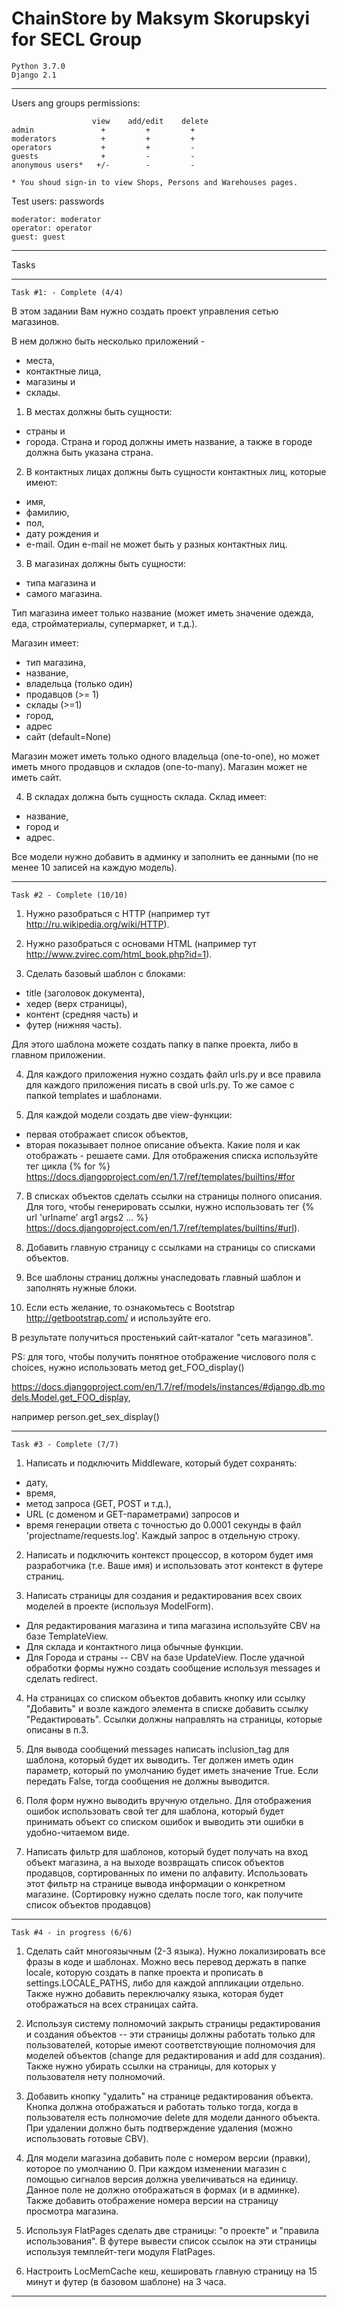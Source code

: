# ChainStore by Maksym Skorupskyi for SECL Group
    Python 3.7.0
    Django 2.1
_________________________________________________________________________________________________________

Users ang groups permissions:

                      view    add/edit    delete              
    admin               +         +         +
    moderators          +         +         +
    operators           +         +         -
    guests              +         -         -
    anonymous users*   +/-        -         -

    * You shoud sign-in to view Shops, Persons and Warehouses pages.

Test users: passwords

    moderator: moderator
    operator: operator
    guest: guest

_________________________________________________________________________________________________________

Tasks
_________________________________________________________________________________________________________

    Task #1: - Complete (4/4)

В этом задании Вам нужно создать проект управления сетью магазинов.

В нем должно быть несколько приложений - 
- места, 
- контактные лица, 
- магазины и 
- склады.

1) В местах должны быть сущности: 
- страны и 
- города. 
Страна и город должны иметь название, а также в городе должна быть указана страна.

2) В контактных лицах должны быть сущности контактных лиц, которые имеют: 
- имя, 
- фамилию, 
- пол, 
- дату рождения и 
- e-mail. 
Один e-mail не может быть у разных контактных лиц.

3) В магазинах должны быть сущности: 
- типа магазина и 
- самого магазина. 

Тип магазина имеет только название (может иметь значение одежда, еда, стройматериалы, супермаркет, и т.д.). 

Магазин имеет:
- тип магазина, 
- название, 
- владельца (только один)
- продавцов (>= 1) 
- склады (>=1)
- город, 
- адрес
- сайт (default=None)

Магазин может иметь только одного владельца (one-to-one), 
но может иметь много продавцов и складов (one-to-many). 
Магазин может не иметь сайт.

4) В складах должна быть сущность склада. 
Склад имеет: 
- название,
- город и 
- адрес.

Все модели нужно добавить в админку и заполнить ее данными (по не менее 10 записей на каждую модель).

_________________________________________________________________________________________________________

    Task #2 - Complete (10/10)

1. Нужно разобраться с HTTP (например тут http://ru.wikipedia.org/wiki/HTTP).

2. Нужно разобраться с основами HTML (например тут http://www.zvirec.com/html_book.php?id=1).

3. Сделать базовый шаблон с блоками: 
- title (заголовок документа), 
- хедер (верх страницы), 
- контент (средняя часть) и 
- футер (нижняя часть). 

Для этого шаблона можете создать папку в папке проекта, либо в главном приложении.

4. Для каждого приложения нужно создать файл urls.py 
и все правила для каждого приложения писать в свой urls.py. 
То же самое с папкой templates и шаблонами.

6. Для каждой модели создать две view-функции: 
- первая отображает список объектов, 
- вторая показывает полное описание объекта. 
Какие поля и как отображать - решаете сами. 
Для отображения списка используйте тег цикла {% for %} 
https://docs.djangoproject.com/en/1.7/ref/templates/builtins/#for

7. В списках объектов сделать ссылки на страницы полного описания. Для того, чтобы генерировать ссылки, нужно использовать тег {% url 'urlname' arg1 args2 ... %} 
https://docs.djangoproject.com/en/1.7/ref/templates/builtins/#url).

8. Добавить главную страницу с ссылками на страницы со списками объектов.

9. Все шаблоны страниц должны унаследовать главный шаблон и заполнять нужные блоки.

10. Если есть желание, то ознакомьтесь с Bootstrap http://getbootstrap.com/ и используйте его. 

В результате получиться простенький сайт-каталог "сеть магазинов".

PS: для того, чтобы получить понятное отображение числового поля с choices, 
нужно использовать метод get_FOO_display() 

https://docs.djangoproject.com/en/1.7/ref/models/instances/#django.db.models.Model.get_FOO_display, 

например person.get_sex_display()

_________________________________________________________________________________________________________

    Task #3 - Complete (7/7)

1. Написать и подключить Middleware, который будет сохранять: 
- дату, 
- время, 
- метод запроса (GET, POST и т.д.), 
- URL (с доменом и GET-параметрами) запросов и 
- время генерации ответа с точностью до 0.0001 секунды 
в файл 'projectname/requests.log'. 
Каждый запрос в отдельную строку.

2. Написать и подключить контекст процессор, в котором будет имя разработчика (т.е. Ваше имя) и использовать этот контекст в футере страниц.

3. Написать страницы для создания и редактирования всех своих моделей в проекте (используя ModelForm). 
- Для редактирования магазина и типа магазина используйте CBV на базе TemplateView. 
- Для склада и контактного лица обычные функции. 
- Для Города и страны -- CBV на базе UpdateView. 
После удачной обработки формы нужно создать сообщение используя messages и сделать redirect.

4. На страницах со списком объектов добавить кнопку или ccылку "Добавить" и возле каждого элемента в списке добавить ссылку "Редактировать". 
Ссылки должны направлять на страницы, которые описаны в п.3.

5. Для вывода сообщений messages написать inclusion_tag для шаблона, который будет их выводить. Тег должен иметь один параметр, который по умолчанию будет иметь значение True. 
Если передать False, тогда сообщения не должны выводится.

6. Поля форм нужно выводить вручную отдельно. 
Для отображения ошибок использовать свой тег для шаблона, который будет принимать объект со списком ошибок и выводить эти ошибки в удобно-читаемом виде.

7. Написать фильтр для шаблонов, который будет получать на вход объект магазина, а на выходе возвращать список объектов продавцов, сортированных по имени по алфавиту. 
Использовать этот фильтр на странице вывода информации о конкретном магазине. 
(Сортировку нужно сделать после того, как получите список объектов продавцов)

_________________________________________________________________________________________________________

    Task #4 - in progress (6/6)

1. Сделать сайт многоязычным (2-3 языка). Нужно локализировать все фразы в коде и шаблонах. Можно весь перевод держать в папке locale, которую создать в папке проекта и прописать в settings.LOCALE_PATHS, либо для каждой аппликации отдельно. Также нужно добавить переключалку языка, которая будет отображаться на всех страницах сайта.


2. Используя систему полномочий закрыть страницы редактирования и создания объектов -- эти страницы должны работать только для пользователей, которые имеют соответствующие полномочия для моделей объектов (change для редактирования и add для создания). Также нужно убирать ссылки на страницы, для которых у пользователя нету полномочий.


3. Добавить кнопку "удалить" на странице редактирования объекта. Кнопка должна отображаться и работать только тогда, когда в пользователя есть полномочие delete для модели данного объекта. При удалении должно быть подтверждение удаления (можно использовать готовые CBV).


4. Для модели магазина добавить поле с номером версии (правки), которое по умолчанию 0. При каждом изменении магазин с помощью сигналов версия должна увеличиваться на единицу. Данное поле не должно отображаться в формах (и в админке). 
Также добавить отображение номера версии на страницу просмотра магазина.


5. Используя FlatPages сделать две страницы: "о проекте" и "правила использования". В футере вывести список ссылок на эти страницы используя темплейт-теги модуля FlatPages.


6. Настроить LocMemCache кеш, кешировать главную страницу на 15 минут и футер (в базовом шаблоне) на 3 часа.

_________________________________________________________________________________________________________
